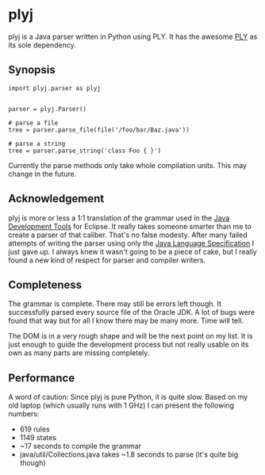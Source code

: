 plyj
====

plyj is a Java parser written in Python using PLY. It has the awesome [PLY] as its sole dependency.

Synopsis
--------

```
import plyj.parser as plyj


parser = plyj.Parser()

# parse a file
tree = parser.parse_file(file('/foo/bar/Baz.java'))

# parse a string
tree = parser.parse_string('class Foo { }')
```

Currently the parse methods only take whole compilation units. This may change in the future.

Acknowledgement
---------------

plyj is more or less a 1:1 translation of the grammar used in the [Java Development Tools] for Eclipse. It really takes someone smarter than me to create a parser of that caliber. That's no false modesty. After many failed attempts of writing the parser using only the [Java Language Specification] I just gave up. I always knew it wasn't going to be a piece of cake, but I really found a new kind of respect for parser and compiler writers.

Completeness
------------

The grammar is complete. There may still be errors left though. It successfully parsed every source file of the Oracle JDK. A lot of bugs were found that way but for all I know there may be many more. Time will tell.

The DOM is in a very rough shape and will be the next point on my list. It is just enough to guide the development process but not really usable on its own as many parts are missing completely.

Performance
-----------

A word of caution: Since plyj is pure Python, it is quite slow. Based on my old laptop (which usually runs with 1 GHz) I can present the following numbers:

* 619 rules
* 1149 states
* ~17 seconds to compile the grammar
* java/util/Collections.java takes ~1.8 seconds to parse (it's quite big though)

[PLY]: https://github.com/dabeaz/ply
[Java Development Tools]: http://www.eclipse.org/jdt/
[Java Language Specification]: http://docs.oracle.com/javase/specs/
